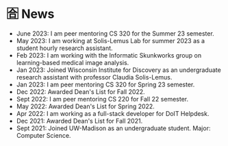 # 🈴 News

* June 2023: I am peer mentoring CS 320 for the Summer 23 semester.
* May 2023: I am working at Solis-Lemus Lab for summer 2023 as a student hourly research assistant.
* Feb 2023: I am working with the Informatic Skunkworks group on learning-based medical image analysis.
* Jan 2023: Joined Wisconsin Institute for Discovery as an undergraduate research assistant with professor Claudia Solis-Lemus.
* Jan 2023: I am peer mentoring CS 320 for Spring 23 semester.
* Dec 2022: Awarded Dean's List for Fall 2022.
* Sept 2022: I am peer mentoring CS 220 for Fall 22 semester.
* May 2022: Awarded Dean's List for Spring 2022.
* Apr 2022: I am working as a full-stack developer for DoIT Helpdesk.
* Dec 2021: Awarded Dean's List for Fall 2021.
* Sept 2021:  Joined UW-Madison as an undergraduate student. Major: Computer Science.
